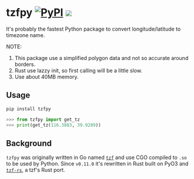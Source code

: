 # tzfpy [![PyPI](https://img.shields.io/pypi/v/tzfpy)](https://pypi.org/project/tzfpy/) [![](https://img.shields.io/pypi/wheel/tzfpy.svg)](https://pypi.org/project/tzfpy/)

It's probably the fastest Python package to convert longitude/latitude to timezone name.

NOTE:

1. This package use a simplified polygon data and not so accurate around borders.
2. Rust use lazzy init, so first calling will be a little slow.
3. Use about 40MB memory.

## Usage

```bash
pip install tzfpy
```

```python
>>> from tzfpy import get_tz
>>> print(get_tz(116.3883, 39.9289))
```

## Background

`tzfpy` was originally written in Go named [`tzf`][tzf] and use CGO compiled to `.so` to be used by Python.
Since `v0.11.0` it's rewritten in Rust built on PyO3 and [`tzf-rs`][tzf-rs], a tzf's Rust port.

[tzf]: https://github.com/ringsaturn/tzf
[tzf-rs]: https://github.com/ringsaturn/tzf-rs
